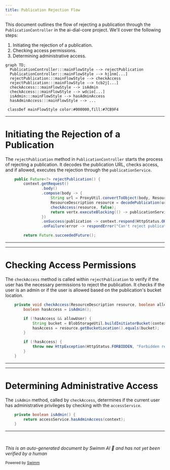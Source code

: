 ```yaml
---
title: Publication Rejection Flow
---
```

This document outlines the flow of rejecting a publication through the `PublicationController` in the ai-dial-core project. We'll cover the following steps:

1. Initiating the rejection of a publication.
2. Checking access permissions.
3. Determining administrative access.

```mermaid
graph TD;
  PublicationController:::mainFlowStyle --> rejectPublication
  PublicationController:::mainFlowStyle --> hj1nm[...]
  rejectPublication:::mainFlowStyle --> checkAccess
  rejectPublication:::mainFlowStyle --> tcb2j[...]
  checkAccess:::mainFlowStyle --> isAdmin
  checkAccess:::mainFlowStyle --> wdcio[...]
  isAdmin:::mainFlowStyle --> hasAdminAccess
  hasAdminAccess:::mainFlowStyle --> ...

 classDef mainFlowStyle color:#000000,fill:#7CB9F4
```

<SwmSnippet path="/src/main/java/com/epam/aidial/core/controller/PublicationController.java" line="125">

---

# Initiating the Rejection of a Publication

The `rejectPublication` method in `PublicationController` starts the process of rejecting a publication. It decodes the publication URL, checks access, and if allowed, executes the rejection through the `publicationService`.

```java
    public Future<?> rejectPublication() {
        context.getRequest()
                .body()
                .compose(body -> {
                    String url = ProxyUtil.convertToObject(body, ResourceLink.class).url();
                    ResourceDescription resource = decodePublication(url, false);
                    checkAccess(resource, false);
                    return vertx.executeBlocking(() -> publicationService.rejectPublication(resource));
                })
                .onSuccess(publication -> context.respond(HttpStatus.OK, publication))
                .onFailure(error -> respondError("Can't reject publication", error));

        return Future.succeededFuture();
```

---

</SwmSnippet>

<SwmSnippet path="/src/main/java/com/epam/aidial/core/controller/PublicationController.java" line="228">

---

# Checking Access Permissions

The `checkAccess` method is called within `rejectPublication` to verify if the user has the necessary permissions to reject the publication. It checks if the user is an admin or if the user is allowed based on the publication's bucket location.

```java
    private void checkAccess(ResourceDescription resource, boolean allowUser) {
        boolean hasAccess = isAdmin();

        if (!hasAccess && allowUser) {
            String bucket = BlobStorageUtil.buildInitiatorBucket(context);
            hasAccess = resource.getBucketLocation().equals(bucket);
        }

        if (!hasAccess) {
            throw new HttpException(HttpStatus.FORBIDDEN, "Forbidden resource: " + resource.getUrl());
        }
    }
```

---

</SwmSnippet>

<SwmSnippet path="/src/main/java/com/epam/aidial/core/controller/PublicationController.java" line="241">

---

# Determining Administrative Access

The `isAdmin` method, called by `checkAccess`, determines if the current user has administrative privileges by checking with the `accessService`.

```java
    private boolean isAdmin() {
        return accessService.hasAdminAccess(context);
    }
```

---

</SwmSnippet>

&nbsp;

*This is an auto-generated document by Swimm AI 🌊 and has not yet been verified by a human*

<SwmMeta version="3.0.0" repo-id="Z2l0aHViJTNBJTNBYWktZGlhbC1jb3JlJTNBJTNBc3dpbW1pbw==" repo-name="ai-dial-core"><sup>Powered by [Swimm](/)</sup></SwmMeta>
